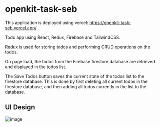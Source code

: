 # openkit-task-seb

This application is deployed using vercel: https://openkit-task-seb.vercel.app/

Todo app using React, Redux, Firebase and TailwindCSS.

Redux is used for storing todos and performing CRUD operations on the todos.

On page load, the todos from the Firebase firestore database are retrieved and displayed in the todos list.

The Save Todos button saves the current state of the todos list to the firestore database. This is done by first deleting all current todos in the firestore database, and then adding all todos currently in the list to the database.

## UI Design
![image](https://user-images.githubusercontent.com/75766182/165186613-da8abe67-37b4-4e8d-825d-592bcbe4c76d.png)
